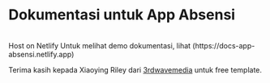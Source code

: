 # Dokumentasi untuk App Absensi
<br>
Host on Netlify
Untuk melihat demo dokumentasi, lihat (https://docs-app-absensi.netlify.app) <br>

Terima kasih kepada Xiaoying Riley dari  [3rdwavemedia](http://themes.3rdwavemedia.com) untuk free template.

